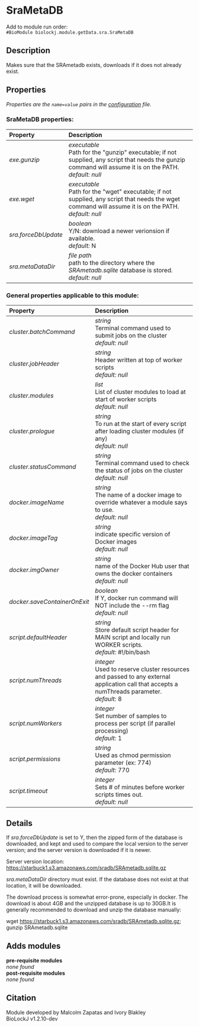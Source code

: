 # SraMetaDB
Add to module run order:                    
`#BioModule biolockj.module.getData.sra.SraMetaDB`

## Description 
Makes sure that the SRAmetadb exists, downloads if it does not already exist.

## Properties 
*Properties are the `name=value` pairs in the [configuration](../../../Configuration#properties) file.*                   

### SraMetaDB properties: 
| Property| Description |
| :--- | :--- |
| *exe.gunzip* | _executable_ <br>Path for the "gunzip" executable; if not supplied, any script that needs the gunzip command will assume it is on the PATH.<br>*default:*  *null* |
| *exe.wget* | _executable_ <br>Path for the "wget" executable; if not supplied, any script that needs the wget command will assume it is on the PATH.<br>*default:*  *null* |
| *sra.forceDbUpdate* | _boolean_ <br>Y/N: download a newer verionsion if available.<br>*default:*  N |
| *sra.metaDataDir* | _file path_ <br>path to the directory where the *SRAmetadb.sqlite* database is stored.<br>*default:*  *null* |

### General properties applicable to this module: 
| Property| Description |
| :--- | :--- |
| *cluster.batchCommand* | _string_ <br>Terminal command used to submit jobs on the cluster<br>*default:*  *null* |
| *cluster.jobHeader* | _string_ <br>Header written at top of worker scripts<br>*default:*  *null* |
| *cluster.modules* | _list_ <br>List of cluster modules to load at start of worker scripts<br>*default:*  *null* |
| *cluster.prologue* | _string_ <br>To run at the start of every script after loading cluster modules (if any)<br>*default:*  *null* |
| *cluster.statusCommand* | _string_ <br>Terminal command used to check the status of jobs on the cluster<br>*default:*  *null* |
| *docker.imageName* | _string_ <br>The name of a docker image to override whatever a module says to use.<br>*default:*  *null* |
| *docker.imageTag* | _string_ <br>indicate specific version of Docker images<br>*default:*  *null* |
| *docker.imgOwner* | _string_ <br>name of the Docker Hub user that owns the docker containers<br>*default:*  *null* |
| *docker.saveContainerOnExit* | _boolean_ <br>If Y, docker run command will NOT include the --rm flag<br>*default:*  *null* |
| *script.defaultHeader* | _string_ <br>Store default script header for MAIN script and locally run WORKER scripts.<br>*default:*  #!/bin/bash |
| *script.numThreads* | _integer_ <br>Used to reserve cluster resources and passed to any external application call that accepts a numThreads parameter.<br>*default:*  8 |
| *script.numWorkers* | _integer_ <br>Set number of samples to process per script (if parallel processing)<br>*default:*  1 |
| *script.permissions* | _string_ <br>Used as chmod permission parameter (ex: 774)<br>*default:*  770 |
| *script.timeout* | _integer_ <br>Sets # of minutes before worker scripts times out.<br>*default:*  *null* |

## Details 
If *sra.forceDbUpdate* is set to Y, then the zipped form of the database is downloaded, and kept and used to compare the local version to the server version; and the server version is downloaded if it is newer.

Server version location: https://starbuck1.s3.amazonaws.com/sradb/SRAmetadb.sqlite.gz

*sra.metaDataDir* directory must exist.  If the database does not exist at that location, it will be downloaded.

The download process is somewhat error-prone, especially in docker. The download is about 4GB and the unzipped database is up to 30GB.It is generally recommended to download and unzip the database manually:

wget https://starbuck1.s3.amazonaws.com/sradb/SRAmetadb.sqlite.gz;  <br>gunzip SRAmetadb.sqlite

## Adds modules 
**pre-requisite modules**                    
*none found*                   
**post-requisite modules**                    
*none found*                   

## Citation 
Module developed by Malcolm Zapatas and Ivory Blakley                   
BioLockJ v1.2.10-dev

